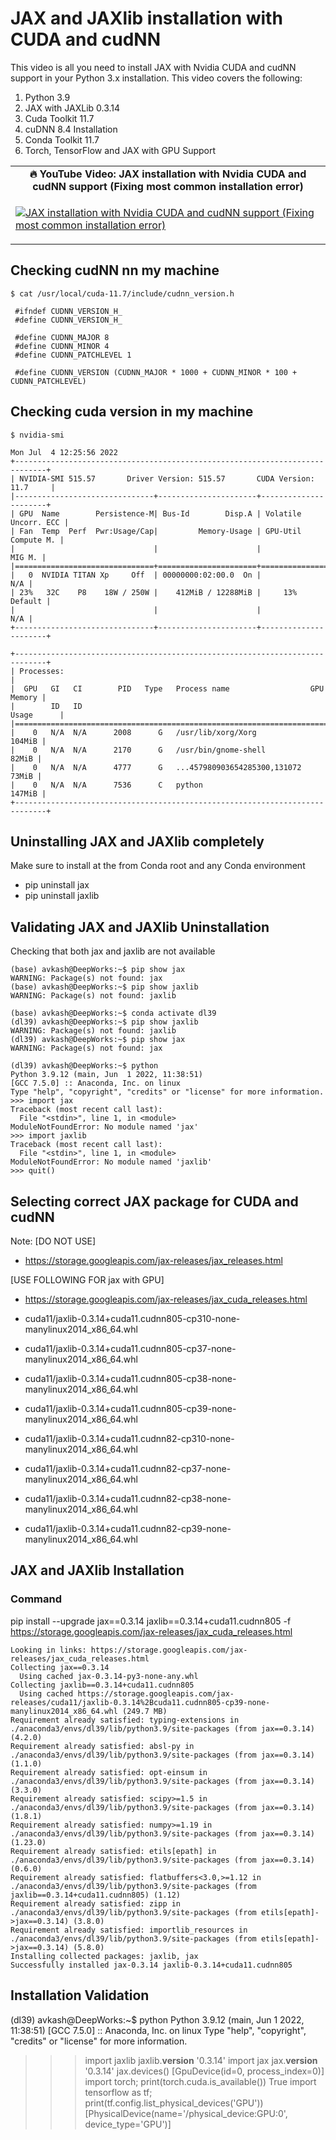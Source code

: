 # JAX and JAXlib installation with CUDA and cudNN # 

This video is all you need to install JAX with Nvidia CUDA and cudNN support in your Python 3.x installation. This video covers the following:

1. Python 3.9
2. JAX with JAXLib 0.3.14
3. Cuda Toolkit 11.7
4. cuDNN 8.4 Installation
5. Conda Toolkit 11.7
6. Torch, TensorFlow and JAX with GPU Support


<table class="table table-striped table-bordered table-vcenter">
    <tr>
        <td align="center"><b>🔥&nbsp;YouTube Video:&nbsp;JAX installation with Nvidia CUDA and cudNN support (Fixing most common installation error)</b></td>
    </tr>
    <tr>
        <td>
            <div>
                
[![JAX installation with Nvidia CUDA and cudNN support (Fixing most common installation error)](https://img.youtube.com/vi/auksaSl8jlM/0.jpg)](https://www.youtube.com/watch?v=auksaSl8jlM)

  </tr>
</table>


## Checking cudNN nn my machine

```
$ cat /usr/local/cuda-11.7/include/cudnn_version.h

 #ifndef CUDNN_VERSION_H_
 #define CUDNN_VERSION_H_

 #define CUDNN_MAJOR 8
 #define CUDNN_MINOR 4
 #define CUDNN_PATCHLEVEL 1

 #define CUDNN_VERSION (CUDNN_MAJOR * 1000 + CUDNN_MINOR * 100 + CUDNN_PATCHLEVEL)
```

## Checking cuda version in my machine

```
$ nvidia-smi

Mon Jul  4 12:25:56 2022       
+-----------------------------------------------------------------------------+
| NVIDIA-SMI 515.57       Driver Version: 515.57       CUDA Version: 11.7     |
|-------------------------------+----------------------+----------------------+
| GPU  Name        Persistence-M| Bus-Id        Disp.A | Volatile Uncorr. ECC |
| Fan  Temp  Perf  Pwr:Usage/Cap|         Memory-Usage | GPU-Util  Compute M. |
|                               |                      |               MIG M. |
|===============================+======================+======================|
|   0  NVIDIA TITAN Xp     Off  | 00000000:02:00.0  On |                  N/A |
| 23%   32C    P8    18W / 250W |    412MiB / 12288MiB |     13%      Default |
|                               |                      |                  N/A |
+-------------------------------+----------------------+----------------------+
                                                                               
+-----------------------------------------------------------------------------+
| Processes:                                                                  |
|  GPU   GI   CI        PID   Type   Process name                  GPU Memory |
|        ID   ID                                                   Usage      |
|=============================================================================|
|    0   N/A  N/A      2008      G   /usr/lib/xorg/Xorg                104MiB |
|    0   N/A  N/A      2170      G   /usr/bin/gnome-shell               82MiB |
|    0   N/A  N/A      4777      G   ...457980903654285300,131072       73MiB |
|    0   N/A  N/A      7536      C   python                            147MiB |
+-----------------------------------------------------------------------------+
```

## Uninstalling JAX and JAXlib completely

Make sure to install at the from Conda root and any Conda environment

- pip uninstall jax
- pip uninstall jaxlib


## Validating JAX and JAXlib Uninstallation

Checking that both jax and jaxlib are not available

```
(base) avkash@DeepWorks:~$ pip show jax
WARNING: Package(s) not found: jax
(base) avkash@DeepWorks:~$ pip show jaxlib
WARNING: Package(s) not found: jaxlib

(base) avkash@DeepWorks:~$ conda activate dl39
(dl39) avkash@DeepWorks:~$ pip show jaxlib
WARNING: Package(s) not found: jaxlib
(dl39) avkash@DeepWorks:~$ pip show jax
WARNING: Package(s) not found: jax

(dl39) avkash@DeepWorks:~$ python
Python 3.9.12 (main, Jun  1 2022, 11:38:51) 
[GCC 7.5.0] :: Anaconda, Inc. on linux
Type "help", "copyright", "credits" or "license" for more information.
>>> import jax
Traceback (most recent call last):
  File "<stdin>", line 1, in <module>
ModuleNotFoundError: No module named 'jax'
>>> import jaxlib
Traceback (most recent call last):
  File "<stdin>", line 1, in <module>
ModuleNotFoundError: No module named 'jaxlib'
>>> quit()

```

## Selecting correct JAX package for CUDA and cudNN

Note: [DO NOT USE]
- https://storage.googleapis.com/jax-releases/jax_releases.html

[USE FOLLOWING FOR jax with GPU]
- https://storage.googleapis.com/jax-releases/jax_cuda_releases.html

- cuda11/jaxlib-0.3.14+cuda11.cudnn805-cp310-none-manylinux2014_x86_64.whl
- cuda11/jaxlib-0.3.14+cuda11.cudnn805-cp37-none-manylinux2014_x86_64.whl
- cuda11/jaxlib-0.3.14+cuda11.cudnn805-cp38-none-manylinux2014_x86_64.whl
- cuda11/jaxlib-0.3.14+cuda11.cudnn805-cp39-none-manylinux2014_x86_64.whl
- cuda11/jaxlib-0.3.14+cuda11.cudnn82-cp310-none-manylinux2014_x86_64.whl
- cuda11/jaxlib-0.3.14+cuda11.cudnn82-cp37-none-manylinux2014_x86_64.whl
- cuda11/jaxlib-0.3.14+cuda11.cudnn82-cp38-none-manylinux2014_x86_64.whl
- cuda11/jaxlib-0.3.14+cuda11.cudnn82-cp39-none-manylinux2014_x86_64.whl

## JAX and JAXlib Installation 

### Command

pip install --upgrade jax==0.3.14 jaxlib==0.3.14+cuda11.cudnn805 -f https://storage.googleapis.com/jax-releases/jax_cuda_releases.html

```
Looking in links: https://storage.googleapis.com/jax-releases/jax_cuda_releases.html
Collecting jax==0.3.14
  Using cached jax-0.3.14-py3-none-any.whl
Collecting jaxlib==0.3.14+cuda11.cudnn805
  Using cached https://storage.googleapis.com/jax-releases/cuda11/jaxlib-0.3.14%2Bcuda11.cudnn805-cp39-none-manylinux2014_x86_64.whl (249.7 MB)
Requirement already satisfied: typing-extensions in ./anaconda3/envs/dl39/lib/python3.9/site-packages (from jax==0.3.14) (4.2.0)
Requirement already satisfied: absl-py in ./anaconda3/envs/dl39/lib/python3.9/site-packages (from jax==0.3.14) (1.1.0)
Requirement already satisfied: opt-einsum in ./anaconda3/envs/dl39/lib/python3.9/site-packages (from jax==0.3.14) (3.3.0)
Requirement already satisfied: scipy>=1.5 in ./anaconda3/envs/dl39/lib/python3.9/site-packages (from jax==0.3.14) (1.8.1)
Requirement already satisfied: numpy>=1.19 in ./anaconda3/envs/dl39/lib/python3.9/site-packages (from jax==0.3.14) (1.23.0)
Requirement already satisfied: etils[epath] in ./anaconda3/envs/dl39/lib/python3.9/site-packages (from jax==0.3.14) (0.6.0)
Requirement already satisfied: flatbuffers<3.0,>=1.12 in ./anaconda3/envs/dl39/lib/python3.9/site-packages (from jaxlib==0.3.14+cuda11.cudnn805) (1.12)
Requirement already satisfied: zipp in ./anaconda3/envs/dl39/lib/python3.9/site-packages (from etils[epath]->jax==0.3.14) (3.8.0)
Requirement already satisfied: importlib_resources in ./anaconda3/envs/dl39/lib/python3.9/site-packages (from etils[epath]->jax==0.3.14) (5.8.0)
Installing collected packages: jaxlib, jax
Successfully installed jax-0.3.14 jaxlib-0.3.14+cuda11.cudnn805
```

## Installation Validation 

(dl39) avkash@DeepWorks:~$ python
Python 3.9.12 (main, Jun  1 2022, 11:38:51) 
[GCC 7.5.0] :: Anaconda, Inc. on linux
Type "help", "copyright", "credits" or "license" for more information.
>>> import jaxlib
>>> jaxlib.__version__
'0.3.14'
>>> import jax
>>> jax.__version__
'0.3.14'
>>> jax.devices()
[GpuDevice(id=0, process_index=0)]
>>> import torch; print(torch.cuda.is_available())
True
>>> import tensorflow as tf; print(tf.config.list_physical_devices('GPU'))
[PhysicalDevice(name='/physical_device:GPU:0', device_type='GPU')]
>>> 